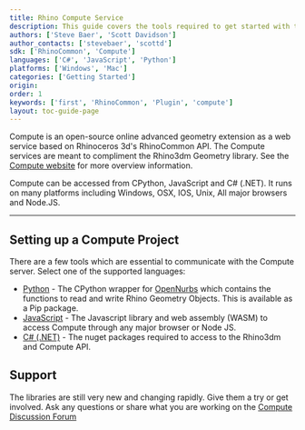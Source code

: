 ```yaml
---
title: Rhino Compute Service
description: This guide covers the tools required to get started with the Rhino Compute Service.
authors: ['Steve Baer', 'Scott Davidson']
author_contacts: ['stevebaer', 'scottd']
sdk: ['RhinoCommon', 'Compute']
languages: ['C#', 'JavaScript', 'Python']
platforms: ['Windows', 'Mac']
categories: ['Getting Started']
origin:
order: 1
keywords: ['first', 'RhinoCommon', 'Plugin', 'compute']
layout: toc-guide-page
---
```


Compute is an open-source online advanced geometry extension as a web service based on Rhinoceros 3d's RhinoCommon API. The Compute services are meant to compliment the Rhino3dm Geometry library. See the [Compute website](https://www.rhino3d.com/compute) for more overview information.

Compute can be accessed from CPython, JavaScript and C# (.NET).  It runs on many platforms including Windows, OSX, IOS, Unix, All major browsers and Node.JS.

---

## Setting up a Compute Project

There are a few tools which are essential to communicate with the Compute server. Select one of the supported languages:

- [Python](/compute-python-getting-started) -  The CPython wrapper for [OpenNurbs](https://developer.rhino3d.com/guides/opennurbs/) which contains the functions to read and write Rhino Geometry Objects. This is available as a Pip package.
- [JavaScript](/compute-javascript-getting-started) - The Javascript library and web assembly (WASM) to access Compute through any major browser or Node JS.
- [C# (.NET)](/compute-net-getting-started) - The nuget packages required to access to the Rhino3dm and Compute API.

## Support

The libraries are still very new and changing rapidly. Give them a try or get involved. Ask any questions or share what you are working on the [Compute Discussion Forum](https://discourse.mcneel.com/c/serengeti/compute-rhino3d)